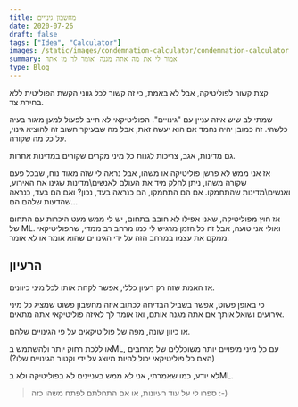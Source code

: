 ```yaml
---
title: מחשבון גינויים
date: 2020-07-26
draft: false
tags: ["Idea", "Calculator"]
images: /static/images/condemnation-calculator/condemnation-calculator.jpg
summary: אמור לי את מה אתה מגנה ואומר לך מי אתה
type: Blog
---
```


קצת קשור לפוליטיקה, אבל לא באמת, כי זה קשור לכל גווני הקשת הפוליטית ללא בחירת צד.

שמתי לב שיש איזה עניין עם "גינויים". הפוליטיקאי לא חייב לפעול למען מיגור בעיה כלשהי. זה כמובן יהיה נחמד אם הוא יעשה זאת, אבל מה שבעיקר חשוב זה להוציא גינוי, על כל מה שקורה.

גם מדינות, אגב, צריכות לגנות כל מיני מקרים שקורים במדינות אחרות.

אז אני ממש לא פרשן פוליטיקה או משהו, אבל נראה לי שזה מאוד נוח, שבכל פעם שקורה משהו, ניתן לחלק מיד את העולם לאנשים\מדינות שגינו את האירוע, ואנשים\מדינות שהתחמקו. אם הם התחמקו, הם כנראה בעד, נכון? ואם הם בעד, כנראה שהדעות שלהם הם...

אז חוץ מפוליטיקה, שאני אפילו לא חובב בתחום, יש לי ממש מעט היכרות עם התחום של ML. ואולי אני טועה, אבל זה כל הזמן מרגיש לי כמו מרחב רב ממדי, שהפוליטיקאי ממקם את עצמו במרחב הזה על ידי הגינויים שהוא אומר או לא אומר.

## הרעיון

אז האמת שזה רק רעיון כללי, אפשר לקחת אותו לכל מיני כיוונים.

כי באופן פשוט, אפשר בשביל הבדיחה לכתוב איזה מחשבון פשוט שמציג כל מיני אירועים ושואל אותך אם אתה מגנה אותם, ואז אומר לך לאיזה פוליטיקאי אתה מתאים.

או כיוון שונה, מפה של פוליטיקאים על פי הגינויים שלהם.

או ללכת רחוק יותר ולהשתמש בML, עם כל מיני מיפויים יותר משוכללים של מרחבים (האם כל פוליטיקאי יכול להיות מיוצג על ידי וקטור הגינויים שלו?)

לא יודע, כמו שאמרתי, אני לא ממש בעניינים לא בפוליטיקה ולא בML.

> ספרו לי על עוד רעיונות, או אם התחלתם לפתח משהו כזה :-)
